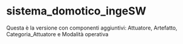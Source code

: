 # sistema_domotico_ingeSW
Questa è la versione con componenti aggiuntivi: Attuatore, Artefatto, Categoria_Attuatore e Modalità operativa
